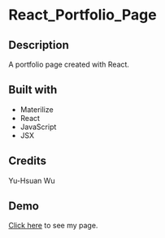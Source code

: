 # React_Portfolio_Page

## Description
A portfolio page created with React.

## Built with
* Materilize
* React
* JavaScript
* JSX

## Credits
Yu-Hsuan Wu

## Demo
[Click here](https://demi-portfolio.herokuapp.com/) to see my page.
